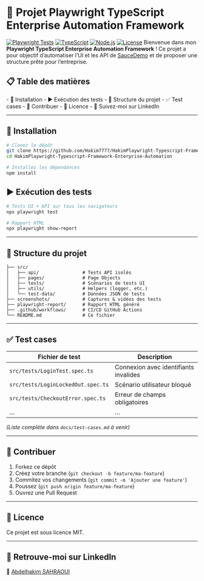 # 🚀 Projet Playwright TypeScript Enterprise Automation Framework
[![Playwright Tests](https://img.shields.io/badge/Playwright-Test-blue)](#)
[![TypeScript](https://img.shields.io/badge/TypeScript-4.9-blue)](#)
[![Node.js](https://img.shields.io/badge/Node.js-v18-green)](#)
[![License](https://img.shields.io/badge/License-MIT-yellow)](LICENSE)
Bienvenue dans mon **Playwright TypeScript Enterprise Automation Framework** ! Ce projet a pour objectif d’automatiser l’UI et les API de [SauceDemo](https://www.saucedemo.com) et de proposer une structure prête pour l’entreprise.

## 📋 Table des matières

- 🔧 Installation
- ▶️ Exécution des tests
- 📂 Structure du projet
- ✅ Test cases
- 🤝 Contribuer
- 📄 Licence
- 🔗 Suivez-moi sur LinkedIn

---

## 🔧 Installation

```bash
# Clonez le dépôt
git clone https://github.com/Hakim7777/HakimPlaywright-Typescript-Framework-Enterprise-Automation.git
cd HakimPlaywright-Typescript-Framework-Enterprise-Automation

# Installez les dépendances
npm install
```

## ▶️ Exécution des tests

```bash
# Tests UI + API sur tous les navigateurs
npx playwright test

# Rapport HTML
npx playwright show-report
```

---

## 📂 Structure du projet

```
├── src/
│   ├── api/                # Tests API isolés
│   ├── pages/              # Page Objects
│   ├── tests/              # Scénarios de tests UI
│   ├── utils/              # Helpers (logger, etc.)
│   └── test-data/          # Données JSON de tests
├── screenshots/            # Captures & vidéos des tests
├── playwright-report/      # Rapport HTML généré
├── .github/workflows/      # CI/CD GitHub Actions
└── README.md               # Ce fichier
```

---

## ✅ Test cases

| Fichier de test                    | Description                           |
| ---------------------------------- | ------------------------------------- |
| `src/tests/LoginTest.spec.ts`      | Connexion avec identifiants invalides |
| `src/tests/LoginLockedOut.spec.ts` | Scénario utilisateur bloqué           |
| `src/tests/CheckoutError.spec.ts`  | Erreur de champs obligatoires         |
| …                                  | …                                     |

*(Liste complète dans `docs/test-cases.md` à venir)*

---

## 🤝 Contribuer

1. Forkez ce dépôt
2. Créez votre branche (`git checkout -b feature/ma-feature`)
3. Commitez vos changements (`git commit -m 'Ajouter une feature'`)
4. Poussez (`git push origin feature/ma-feature`)
5. Ouvrez une Pull Request

---

## 📄 Licence

Ce projet est sous licence MIT.

---

## 🔗 Retrouve-moi sur LinkedIn

🔹 [Abdelhakim SAHRAOUI](https://www.linkedin.com/in/hakim-alaoui-sahraoui-5a397a169/)

